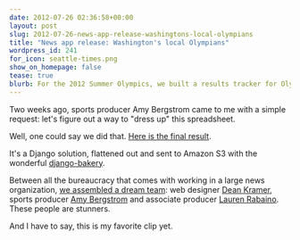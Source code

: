 ```yaml
---
date: 2012-07-26 02:36:58+00:00
layout: post
slug: 2012-07-26-news-app-release-washingtons-local-olympians
title: "News app release: Washington's local Olympians"
wordpress_id: 241
for_icon: seattle-times.png
show_on_homepage: false
tease: true
blurb: For the 2012 Summer Olympics, we built a results tracker for Olympians with ties to Washington State.
---
```


Two weeks ago, sports producer Amy Bergstrom came to me with a simple request: let's figure out a way to "dress up" this spreadsheet.

Well, one could say we did that. [Here is the final result](http://seattletimes.nwsource.com/flatpages/sports/olympics/2012/seattle-washington-london-2012-olympics.html).

It's a Django solution, flattened out and sent to Amazon S3 with the wonderful [django-bakery](http://datadesk.latimes.com/posts/2012/03/introducing-django-bakery/).

Between all the bureaucracy that comes with working in a large news organization, [we assembled a dream team](http://en.wikipedia.org/wiki/Dumbledore's_Army): web designer [Dean Kramer](https://twitter.com/deanohyeah), sports producer [Amy Bergstrom](https://twitter.com/amylbergstrom) and associate producer [Lauren Rabaino](https://twitter.com/laurenrabaino). These people are stunners.

And I have to say, this is my favorite clip yet.

